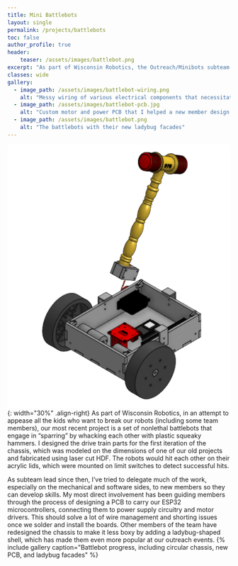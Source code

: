 ```yaml
---
title: Mini Battlebots
layout: single
permalink: /projects/battlebots
toc: false
author_profile: true
header:
    teaser: /assets/images/battlebot.png
excerpt: "As part of Wisconsin Robotics, the Outreach/Minibots subteam is working to make a set of child-safe nonlethal battlebots that engage in “sparring” by whacking each other with plastic squeaky hammers."
classes: wide
gallery:
  - image_path: /assets/images/battlebot-wiring.png
    alt: "Messy wiring of various electrical components that necessitated a PCB"
  - image_path: /assets/images/battlebot-pcb.jpg
    alt: "Custom motor and power PCB that I helped a new member design and assemble"
  - image_path: /assets/images/battlebot.png
    alt: "The battlebots with their new ladybug facades"
---
```

![image-right](/assets/images/chassis-v1-cad.png){: width="30%" .align-right}
As part of Wisconsin Robotics, in an attempt to appease all the kids who want to break our robots (including some team members), our most recent project is a set of nonlethal battlebots that engage in “sparring” by whacking each other with plastic squeaky hammers. I designed the drive train parts for the first iteration of the chassis, which was modeled on the dimensions of one of our old projects and fabricated using laser cut HDF. The robots would hit each other on their acrylic lids, which were mounted on limit switches to detect successful hits. 

As subteam lead since then, I’ve tried to delegate much of the work, especially on the mechanical and software sides, to new members so they can develop skills. My most direct involvement has been guiding members through the process of designing a PCB to carry our ESP32 microcontrollers, connecting them to power supply circuitry and motor drivers. This should solve a lot of wire management and shorting issues once we solder and install the boards. Other members of the team have redesigned the chassis to make it less boxy by adding a ladybug-shaped shell, which has made them even more popular at our outreach events.
{% include gallery caption="Battlebot progress, including circular chassis, new PCB, and ladybug facades" %}